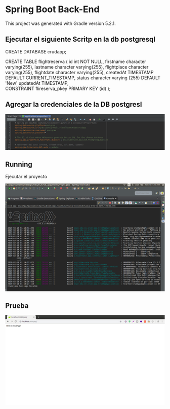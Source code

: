 # Spring Boot Back-End

This project was generated with Gradle version 5.2.1.

## Ejecutar el siguiente Scritp en la db postgresql 

CREATE DATABASE crudapp;

CREATE TABLE flightreserva
(
  id int NOT NULL,
  firstname character varying(255),
  lastname character varying(255),
  flightplace character varying(255),
  flightdate character varying(255),
  createdAt TIMESTAMP DEFAULT CURRENT_TIMESTAMP,
  status character varying (255) DEFAULT 'New'
  updatedAt TIMESTAMP,	 	  
  CONSTRAINT flireserva_pkey PRIMARY KEY (id)
);

## Agregar la credenciales de la DB postgresl

![Algorithm schema](./img/1.png)

## Running

Ejecutar el proyecto

![Algorithm schema](./img/2.png)

## Prueba

![Algorithm schema](./img/3.png)
